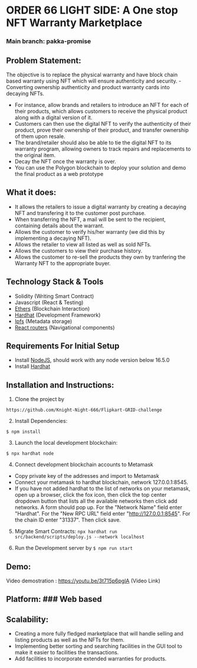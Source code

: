 # ORDER 66 LIGHT SIDE: A One stop NFT Warranty Marketplace
### Main branch: **pakka-promise**

## Problem Statement:

The objective is to replace the physical warranty and have block chain based warranty using NFT which will ensure
authenticity and security.
-Converting ownership authenticity and product warranty cards into decaying NFTs.
- For instance, allow brands and retailers to introduce an NFT for each of their products, which allows
customers to receive the physical product along with a digital version of it.
- Customers can then use the digital NFT to verify the authenticity of their product, prove their ownership of
their product, and transfer ownership of them upon resale.
- The brand/retailer should also be able to tie the digital NFT to its warranty program, allowing owners to track
repairs and replacements to the original item.
- Decay the NFT once the warranty is over.
- You can use the Polygon blockchain to deploy your solution and demo the final product as a web prototype



## What it does:
- It allows the retailers to issue a digital warranty by creating a decaying NFT and transfering it to the customer post purchase.
- When transferring the NFT, a mail will be sent to the recipient, containing details about the warrant.
- Allows the customer to verify his/her warranty (we did this by implementing a decaying NFT).
- Allows the retailer to view all listed as well as sold NFTs.
- Allows the customers to view their purchase history.
- Allows the customer to re-sell the products they own by tranfering the Warranty NFT to the appropriate buyer.

## Technology Stack & Tools

- Solidity (Writing Smart Contract)
- Javascript (React & Testing)
- [Ethers](https://docs.ethers.io/v5/) (Blockchain Interaction)
- [Hardhat](https://hardhat.org/) (Development Framework)
- [Ipfs](https://ipfs.io/) (Metadata storage)
- [React routers](https://v5.reactrouter.com/) (Navigational components)

## Requirements For Initial Setup
- Install [NodeJS](https://nodejs.org/en/), should work with any node version below 16.5.0
- Install [Hardhat](https://hardhat.org/)

## Installation and Instructions:

1. Clone the project by
```
https://github.com/Knight-Night-666/Flipkart-GRID-challenge 
```
2. Install Dependencies:
```
$ npm install
```
3. Launch the local development blockchain:
  ```
  $ npx hardhat node
  ```
4. Connect development blockchain accounts to Metamask
- Copy private key of the addresses and import to Metamask
- Connect your metamask to hardhat blockchain, network 127.0.0.1:8545.
- If you have not added hardhat to the list of networks on your metamask, open up a browser, click the fox icon, then click the top center dropdown button that lists all the available networks then click add networks. A form should pop up. For the "Network Name" field enter "Hardhat". For the "New RPC URL" field enter "http://127.0.0.1:8545". For the chain ID enter "31337". Then click save.

5. Migrate Smart Contracts:
`npx hardhat run src/backend/scripts/deploy.js --network localhost`

6. Run the Development server by
`$ npm run start`

## Demo:

Video demostration : https://youtu.be/3t715p6pglA (Video Link) 

## Platform: ### Web based

## Scalability:
- Creating a more fully fledged marketplace that will handle selling and listing 
products as well as the NFTs for them.
- Implementing better sorting and searching facilities in the GUI tool to make it easier to facilities the transactions.
- Add facilities to incorporate extended warranties for products.
